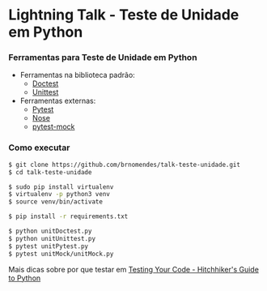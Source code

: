 
# Lightning Talk - Teste de Unidade em Python

### Ferramentas para Teste de Unidade em Python
- Ferramentas na biblioteca padrão:
  - [Doctest](https://docs.python.org/3/library/doctest.html)
  - [Unittest](https://docs.python.org/3/library/unittest.html)
- Ferramentas externas:
  - [Pytest](https://docs.pytest.org/en/latest/)
  - [Nose](http://nose.readthedocs.io/en/latest/)
  - [pytest-mock](https://github.com/pytest-dev/pytest-mock/)


### Como executar
```bash
$ git clone https://github.com/brnomendes/talk-teste-unidade.git
$ cd talk-teste-unidade

$ sudo pip install virtualenv
$ virtualenv -p python3 venv
$ source venv/bin/activate

$ pip install -r requirements.txt

$ python unitDoctest.py
$ python unitUnittest.py
$ pytest unitPytest.py
$ pytest unitMock/unitMock.py
```

Mais dicas sobre por que testar em [Testing Your Code - Hitchhiker's Guide to Python](http://docs.python-guide.org/en/latest/writing/tests/)
